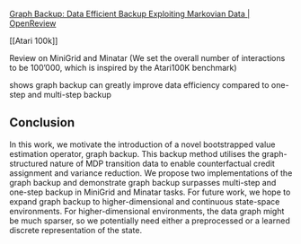 [Graph Backup: Data Efficient Backup Exploiting Markovian Data | OpenReview](https://openreview.net/forum?id=0UQqmPGuL4n)

[[Atari 100k]]

Review on MiniGrid and Minatar (We set the overall number of interactions to be 100’000, which is inspired by the Atari100K benchmark)

shows graph backup can greatly improve data efficiency compared to one-step and multi-step backup

## Conclusion
In this work, we motivate the introduction of a novel bootstrapped value estimation operator, graph backup. This backup method utilises the graph-structured nature of MDP transition data to enable counterfactual credit assignment and variance reduction. We propose two implementations of the graph backup and demonstrate graph backup surpasses multi-step and one-step backup in MiniGrid and Minatar tasks. For future work, we hope to expand graph backup to higher-dimensional and continuous state-space environments. For higher-dimensional environments, the data graph might be much sparser, so we potentially need either a preprocessed or a learned discrete representation of the state.